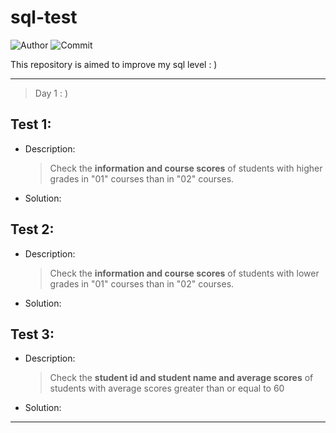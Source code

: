 # sql-test

![Author](https://img.shields.io/badge/Author-Vincent-brightgreen)
![Commit](https://img.shields.io/github/last-commit/xxxVincent-L/sql-test)

This repository is aimed to improve my sql level : )

---

> Day 1 : )

## **Test 1**:
* Description:
  >Check the **information and course scores** of students with higher grades in "01" courses than in "02" courses.

* Solution:



## **Test 2**:
* Description:
  >Check the **information and course scores** of students with lower grades in "01" courses than in "02" courses.

* Solution:



## **Test 3**:
* Description:
  >Check the **student id and student name and average scores** of students with average scores greater than or equal to 60



* Solution:




---
